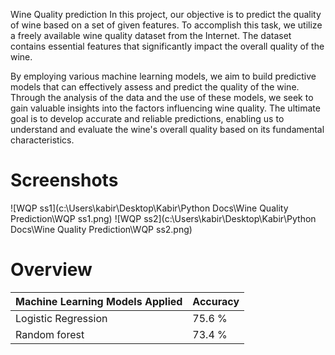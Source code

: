 Wine Quality prediction 
In this project, our objective is to predict the quality of wine based on a set of given features. To accomplish this task, we utilize a freely available wine quality dataset from the Internet. The dataset contains essential features that significantly impact the overall quality of the wine.

By employing various machine learning models, we aim to build predictive models that can effectively assess and predict the quality of the wine. Through the analysis of the data and the use of these models, we seek to gain valuable insights into the factors influencing wine quality. The ultimate goal is to develop accurate and reliable predictions, enabling us to understand and evaluate the wine's overall quality based on its fundamental characteristics.

# Screenshots

![WQP ss1](c:\Users\kabir\Desktop\Kabir\Python Docs\Wine Quality Prediction\WQP ss1.png)
![WQP ss2](c:\Users\kabir\Desktop\Kabir\Python Docs\Wine Quality Prediction\WQP ss2.png)


# Overview

| Machine Learning Models Applied |  Accuracy |
|----------|----------|
| Logistic Regression   | 75.6 %   | 
| Random forest   | 73.4 %   | 

